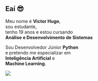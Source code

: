 ## Eaí 😎

Meu nome é **Victor Hugo**,<br/>
sou estudante,<br/>
tenho 19 anos e estou cursando<br/>
**Análise e Desenvolvimento de Sistemas**<br/>

Sou Desenvolvedor Júnior **Python**<br/> 
e pretendo me especializar em<br/>
**Inteligência Artificial** e<br/>
**Machine Learning**.

<a href="mailto:victordev1337@gmail.com">
<img src="https://img.shields.io/badge/Gmail-D14836?style=for-the-badge&logo=gmail&logoColor=white">
</img>
</a>



